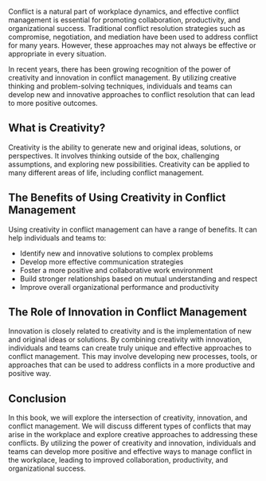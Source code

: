 
Conflict is a natural part of workplace dynamics, and effective conflict management is essential for promoting collaboration, productivity, and organizational success. Traditional conflict resolution strategies such as compromise, negotiation, and mediation have been used to address conflict for many years. However, these approaches may not always be effective or appropriate in every situation.

In recent years, there has been growing recognition of the power of creativity and innovation in conflict management. By utilizing creative thinking and problem-solving techniques, individuals and teams can develop new and innovative approaches to conflict resolution that can lead to more positive outcomes.

What is Creativity?
-------------------

Creativity is the ability to generate new and original ideas, solutions, or perspectives. It involves thinking outside of the box, challenging assumptions, and exploring new possibilities. Creativity can be applied to many different areas of life, including conflict management.

The Benefits of Using Creativity in Conflict Management
-------------------------------------------------------

Using creativity in conflict management can have a range of benefits. It can help individuals and teams to:

* Identify new and innovative solutions to complex problems
* Develop more effective communication strategies
* Foster a more positive and collaborative work environment
* Build stronger relationships based on mutual understanding and respect
* Improve overall organizational performance and productivity

The Role of Innovation in Conflict Management
---------------------------------------------

Innovation is closely related to creativity and is the implementation of new and original ideas or solutions. By combining creativity with innovation, individuals and teams can create truly unique and effective approaches to conflict management. This may involve developing new processes, tools, or approaches that can be used to address conflicts in a more productive and positive way.

Conclusion
----------

In this book, we will explore the intersection of creativity, innovation, and conflict management. We will discuss different types of conflicts that may arise in the workplace and explore creative approaches to addressing these conflicts. By utilizing the power of creativity and innovation, individuals and teams can develop more positive and effective ways to manage conflict in the workplace, leading to improved collaboration, productivity, and organizational success.
